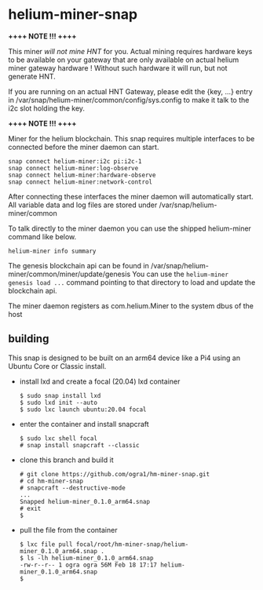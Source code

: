 # helium-miner-snap

**++++ NOTE !!! ++++**

This miner *will not mine HNT* for you. Actual mining requires hardware keys
to be available on your gateway that are only available on actual helium miner
gateway hardware ! Without such hardware it will run, but not generate HNT.

If you are running on an actual HNT Gateway, please edit the {key, ...} entry
in /var/snap/helium-miner/common/config/sys.config to make it talk to the i2c
slot holding the key.

**++++ NOTE !!! ++++**

Miner for the helium blockchain. This snap requires multiple interfaces to
be connected before the miner daemon can start.

    snap connect helium-miner:i2c pi:i2c-1
    snap connect helium-miner:log-observe
    snap connect helium-miner:hardware-observe
    snap connect helium-miner:network-control

After connecting these interfaces the miner daemon will automatically start.
All variable data and log files are stored under /var/snap/helium-miner/common

To talk directly to the miner daemon you can use the shipped
helium-miner command like below.

    helium-miner info summary

The genesis blockchain api can be found in
/var/snap/helium-miner/common/miner/update/genesis
You can use the ```helium-miner genesis load ...``` command
pointing to that directory to load and update the blockchain api.

The miner daemon registers as com.helium.Miner to the system dbus of the host

## building

This snap is designed to be built on an arm64 device like a Pi4 using an Ubuntu Core or Classic install.

- install lxd and create a focal (20.04) lxd container

    ```
    $ sudo snap install lxd
    $ sudo lxd init --auto
    $ sudo lxc launch ubuntu:20.04 focal
    ```

- enter the container and install snapcraft

    ```
    $ sudo lxc shell focal
    # snap install snapcraft --classic
    ```

- clone this branch and build it

    ```
    # git clone https://github.com/ogra1/hm-miner-snap.git
    # cd hm-miner-snap
    # snapcraft --destructive-mode
    ...
    Snapped helium-miner_0.1.0_arm64.snap
    # exit
    $
    ```

- pull the file from the container

    ```
    $ lxc file pull focal/root/hm-miner-snap/helium-miner_0.1.0_arm64.snap .
    $ ls -lh helium-miner_0.1.0_arm64.snap
    -rw-r--r-- 1 ogra ogra 56M Feb 18 17:17 helium-miner_0.1.0_arm64.snap
    $
    ```
